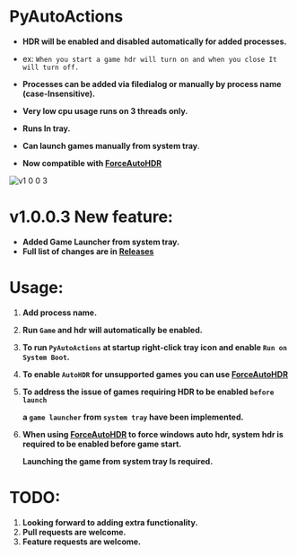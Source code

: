 # PyAutoActions


- **HDR will be enabled and disabled automatically for added processes.**


- ex: `When you start a game hdr will turn on and when you close It will turn off.`
- **Processes can be added via filedialog or manually by process name (case-Insensitive).**
- **Very low cpu usage runs on 3 threads only.**
- **Runs In tray.**
- **Can launch games manually from system tray**.
- **Now compatible with [ForceAutoHDR](https://github.com/7gxycn08/ForceAutoHDR)**


![v1 0 0 3](https://github.com/7gxycn08/PyAutoActions/assets/121936658/07d09a8d-d6a7-4626-ac3f-8bb8a1aaa94e)



# v1.0.0.3 New feature:
- **Added Game Launcher from system tray.**
- **Full list of changes are in [Releases](https://github.com/7gxycn08/PyAutoActions/releases/tag/v1.0.0.3)**

# Usage:
1. **Add process name.**
2. **Run `Game` and hdr will automatically be enabled.**
3. **To run `PyAutoActions` at startup right-click tray icon and enable `Run on System Boot`.**
4. **To enable `AutoHDR` for unsupported games you can use [ForceAutoHDR](https://github.com/7gxycn08/ForceAutoHDR)**
5. **To address the issue of games requiring HDR to be enabled `before launch`**
  
  
   **a `game launcher` from `system tray` have been implemented.**
6. **When using [ForceAutoHDR](https://github.com/7gxycn08/ForceAutoHDR) to force windows auto hdr, system hdr is required to be enabled before game start.**


   **Launching the game from system tray Is required.**

# TODO:
1. **Looking forward to adding extra functionality.**
2. **Pull requests are welcome.**
3. **Feature requests are welcome.**
